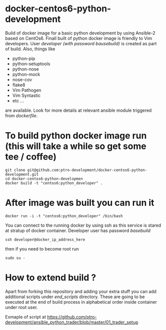 # docker-centos6-python-development
Build of docker image for a basic python development by using Ansible-2 based on CentOs6. Finall built of python docker image is friendly to Vim developers. User *developer (with password bausebuild)* is created as part of build. Also, things like
- python-pip
- python-setuptools
- python-nose
- python-mock
- nose-cov
- flake8
- Vim Pathogen
- Vim Syntastic
- etc ...

are available. Look for more details at relevant ansible module triggered from *dockerfile*.

# To build python docker image run (this will take a while so get some tee / coffee)
```
git clone git@github.com:ptro-development/docker-centos6-python-development.git
cd docker-centos6-python-developmen
docker build -t "centos6:python_developer" .
```

# After image was built you can run it
```
docker run -i -t "centos6:python_developer" /bin/bash
```
You can connect to the running docker by using ssh as this service is stared at stratup of docker container. Developer user has password *basebuild*
```
ssh developer@docker_ip_address_here
```
then if you need to become root run
```
sudo su -
```

# How to extend build ?
Apart from forking this repository and adding your extra stuff you can add additional scripts under *end_scripts* directory. These are going to be executed at the end of build process in alphabetical order inside container under root user.

Exmaple of script at https://github.com/ptro-development/ansible_python_trader/blob/master/01_trader_setup
